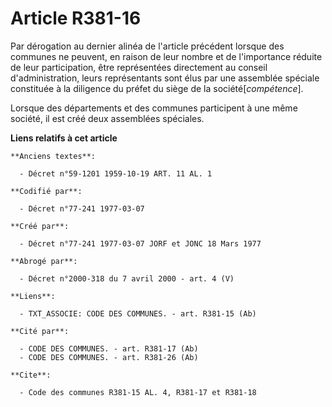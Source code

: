 # Article R381-16

Par dérogation au dernier alinéa de l'article précédent lorsque des communes ne peuvent, en raison de leur nombre et de
l'importance réduite de leur participation, être représentées directement au conseil d'administration, leurs représentants
sont élus par une assemblée spéciale constituée à la diligence du préfet du siège de la société[*compétence*].

Lorsque des départements et des communes participent à une même société, il est créé deux assemblées spéciales.

**Liens relatifs à cet article**

	**Anciens textes**:

	  - Décret n°59-1201 1959-10-19 ART. 11 AL. 1

	**Codifié par**:

	  - Décret n°77-241 1977-03-07

	**Créé par**:

	  - Décret n°77-241 1977-03-07 JORF et JONC 18 Mars 1977

	**Abrogé par**:

	  - Décret n°2000-318 du 7 avril 2000 - art. 4 (V)

	**Liens**:

	  - TXT_ASSOCIE: CODE DES COMMUNES. - art. R381-15 (Ab)

	**Cité par**:

	  - CODE DES COMMUNES. - art. R381-17 (Ab)
	  - CODE DES COMMUNES. - art. R381-26 (Ab)

	**Cite**:

	  - Code des communes R381-15 AL. 4, R381-17 et R381-18
